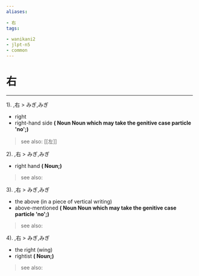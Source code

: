 ```yaml
---
aliases:
    
- 右
tags:
    
- wanikani2
- jlpt-n5
- common
---
```


# 右
---
1).
,右 > みぎ,みぎ

- right
- right-hand side
**( Noun Noun which may take the genitive case particle 'no';)**
> see also:  [[左]]
            
2).
,右 > みぎ,みぎ

- right hand
**( Noun;)**
> see also: 
            
3).
,右 > みぎ,みぎ

- the above (in a piece of vertical writing)
- above-mentioned
**( Noun Noun which may take the genitive case particle 'no';)**
> see also: 
            
4).
,右 > みぎ,みぎ

- the right (wing)
- rightist
**( Noun;)**
> see also: 
            
